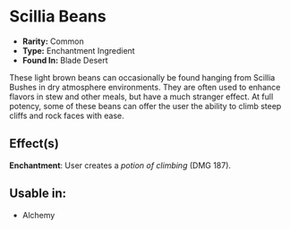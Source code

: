 # Scillia Beans

* **Rarity:** Common
* **Type:** Enchantment Ingredient
* **Found In:** Blade Desert

These light brown beans can occasionally be found hanging from Scillia Bushes in dry atmosphere environments. They are often used to enhance flavors in stew and other meals, but have a much stranger effect. At full potency, some of these beans can offer the user the ability to climb steep cliffs and rock faces with ease.

## Effect(s)

**Enchantment**: User creates a *potion of climbing* (DMG 187). 

## Usable in:

* Alchemy
